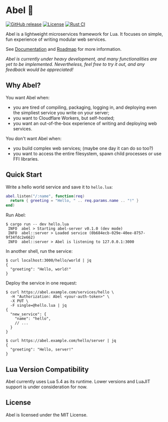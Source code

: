 # Abel 🐝

[![GitHub release](https://img.shields.io/github/v/release/hack3ric/abel)](https://github.com/hack3ric/abel/releases)
[![License](https://img.shields.io/github/license/hack3ric/abel)](https://github.com/hack3ric/abel/blob/master/LICENSE)
[![Rust CI](https://github.com/hack3ric/abel/actions/workflows/rust.yml/badge.svg)](https://github.com/hack3ric/abel/actions/workflows/rust.yml)

Abel is a lightweight microservices framework for Lua. It focuses on simple, fun experience of writing modular web services.

See [Documentation](https://hack3ric.github.io/abel-doc) and [Roadmap](https://hack3ric.github.io/abel-doc/roadmap) for more information.

*Abel is currently under heavy development, and many functionalities are yet to be implemented. Nevertheless, feel free to try it out, and any feedback would be appreciated!*

## Why Abel?

You want Abel when:

- you are tired of compiling, packaging, logging in, and deploying even the simpliest service you write on your server;
- you want to Cloudflare Workers, but self-hosted;
- you want an out-of-the-box experience of writing and deploying web services.

You don't want Abel when:

- you build complex web services; (maybe one day it can do so too?)
- you want to access the entire filesystem, spawn child processes or use FFI libraries.

## Quick Start

Write a hello world service and save it to `hello.lua`:
```lua
abel.listen("/:name", function(req)
  return { greeting = "Hello, " .. req.params.name .. "!" }
end)
```

Run Abel:
```console
$ cargo run -- dev hello.lua
 INFO  abel > Starting abel-server v0.1.0 (dev mode)
 INFO  abel::server > Loaded service (0b684ecb-029e-40ee-8757-9f34fdc2e662)
 INFO  abel::server > Abel is listening to 127.0.0.1:3000
```

In another shell, run the service:
```console
$ curl localhost:3000/hello/world | jq
{
  "greeting": "Hello, world!"
}
```

Deploy the service in one request:

```console
$ curl https://abel.example.com/services/hello \
  -H "Authorization: Abel <your-auth-token>" \
  -X PUT \
  -F single=@hello.lua | jq
{
  "new_service": {
    "name": "hello",
    // ...
  }
}

$ curl https://abel.example.com/hello/server | jq
{
  "greeting": "Hello, server!"
}
```

## Lua Version Compatibility

Abel currently uses Lua 5.4 as its runtime. Lower versions and LuaJIT support is under consideration for now.

## License

Abel is licensed under the MIT License.
